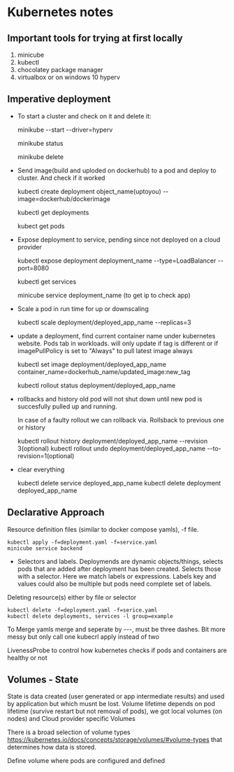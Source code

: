 # Kubernetes notes

## Important tools for trying at first locally
1) minicube
2) kubectl 
3) chocolatey package manager
4) virtualbox or on windows 10 hyperv

## Imperative deployment 

* To start a cluster and check on it and delete it: 

    minikube --start --driver=hyperv

    minikube status

    minikube delete

* Send image(build and uploded on dockerhub) to a pod and  deploy to cluster. And check if it worked
    
    kubectl create deployment object_name(uptoyou) --image=dockerhub/dockerimage

    kubectl get deployments

    kubect get pods

* Expose deployment to service, pending since not deployed on a cloud provider

    kubectl expose deployment deployment_name --type=LoadBalancer --port=8080 

    kubectl get services 

    minicube service deployment_name (to get ip to check app)

* Scale a pod in run time for up or downscaling

    kubectl scale deployment/deployed_app_name --replicas=3

* update a deployment, find current container name under kubernetes website. Pods tab in workloads. will only update if tag is different or if imagePullPolicy is set to "Always" to pull latest image always

    kubectl set image deployment/deployed_app_name container_name=dockerhub_name/updated_image:new_tag

    kubectl rollout status deployment/deployed_app_name

* rollbacks and history 
   old pod will not shut down until new pod is succesfully pulled up and running.

   In case of a faulty rollout we can rollback via. Rollsback to previous one or history

    kubectl rollout history deployment/deployed_app_name --revision 3(optional)
    kubectl rollout undo deployment/deployed_app_name --to-revision=1(optional)

* clear everything

    kubectl delete service deployed_app_name
    kubectl delete deployment deployed_app_name

## Declarative Approach

Resource definition files (similar to docker compose yamls), -f file. 

    kubectl apply -f=deployment.yaml -f=service.yaml
    minicube service backend

- Selectors and labels. Deploymends are dynamic objects/things, selects pods that are added after deployment has been created. Selects those with a selector. Here we match labels or expressions. Labels key and values could also be multiple but pods need complete set of labels. 

Deleting resource(s) either by file or selector

    kubectl delete -f=deployment.yaml -f=serice.yaml
    kubectl delete deployments, services -l group=example

To Merge yamls merge and seperate by ---, must be three dashes. Bit more messy but only call one kubecrl apply instead of two

LivenessProbe to control how kubernetes checks if pods and containers are healthy or not

## Volumes - State

State is data created (user generated or app intermediate results) and used by application but which musnt be lost.
Volume lifetime depends on pod lifetime (survive restart but not removal of pods), we got local volumes (on nodes) and Cloud provider specific Volumes

There is a broad selection of volume types https://kubernetes.io/docs/concepts/storage/volumes/#volume-types that determines how data is stored.

Define volume where pods are configured and defined